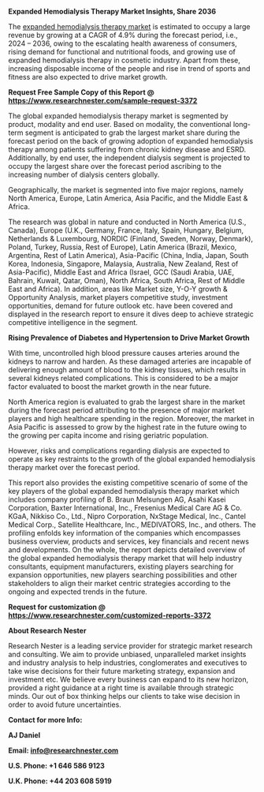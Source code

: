 ﻿**Expanded Hemodialysis Therapy Market Insights, Share 2036**

The [expanded hemodialysis therapy market](https://www.researchnester.com/reports/expanded-hemodialysis-therapy-market/3372) is estimated to occupy a large revenue by growing at a CAGR of 4.9% during the forecast period, i.e., 2024 – 2036, owing to the escalating health awareness of consumers, rising demand for functional and nutritional foods, and growing use of expanded hemodialysis therapy in cosmetic industry. Apart from these, increasing disposable income of the people and rise in trend of sports and fitness are also expected to drive market growth.

**Request Free Sample Copy of this Report @ <https://www.researchnester.com/sample-request-3372>** 

The global expanded hemodialysis therapy market is segmented by product, modality and end user. Based on modality, the conventional long-term segment is anticipated to grab the largest market share during the forecast period on the back of growing adoption of expanded hemodialysis therapy among patients suffering from chronic kidney disease and ESRD. Additionally, by end user, the independent dialysis segment is projected to occupy the largest share over the forecast period ascribing to the increasing number of dialysis centers globally. 

Geographically, the market is segmented into five major regions, namely North America, Europe, Latin America, Asia Pacific, and the Middle East & Africa.

The research was global in nature and conducted in North America (U.S., Canada), Europe (U.K., Germany, France, Italy, Spain, Hungary, Belgium, Netherlands & Luxembourg, NORDIC (Finland, Sweden, Norway, Denmark), Poland, Turkey, Russia, Rest of Europe), Latin America (Brazil, Mexico, Argentina, Rest of Latin America), Asia-Pacific (China, India, Japan, South Korea, Indonesia, Singapore, Malaysia, Australia, New Zealand, Rest of Asia-Pacific), Middle East and Africa (Israel, GCC (Saudi Arabia, UAE, Bahrain, Kuwait, Qatar, Oman), North Africa, South Africa, Rest of Middle East and Africa). In addition, areas like Market size, Y-O-Y growth & Opportunity Analysis, market players competitive study, investment opportunities, demand for future outlook etc. have been covered and displayed in the research report to ensure it dives deep to achieve strategic competitive intelligence in the segment.

**Rising Prevalence of Diabetes and Hypertension to Drive Market Growth**

With time, uncontrolled high blood pressure causes arteries around the kidneys to narrow and harden. As these damaged arteries are incapable of delivering enough amount of blood to the kidney tissues, which results in several kidneys related complications. This is considered to be a major factor evaluated to boost the market growth in the near future.  

North America region is evaluated to grab the largest share in the market during the forecast period attributing to the presence of major market players and high healthcare spending in the region. Moreover, the market in Asia Pacific is assessed to grow by the highest rate in the future owing to the growing per capita income and rising geriatric population.

However, risks and complications regarding dialysis are expected to operate as key restraints to the growth of the global expanded hemodialysis therapy market over the forecast period.

This report also provides the existing competitive scenario of some of the key players of the global expanded hemodialysis therapy market which includes company profiling of B. Braun Melsungen AG, Asahi Kasei Corporation, Baxter International, Inc., Fresenius Medical Care AG & Co. KGaA, Nikkiso Co., Ltd., Nipro Corporation, NxStage Medical, Inc., Cantel Medical Corp., Satellite Healthcare, Inc., MEDIVATORS, Inc., and others. The profiling enfolds key information of the companies which encompasses business overview, products and services, key financials and recent news and developments. On the whole, the report depicts detailed overview of the global expanded hemodialysis therapy market that will help industry consultants, equipment manufacturers, existing players searching for expansion opportunities, new players searching possibilities and other stakeholders to align their market centric strategies according to the ongoing and expected trends in the future.    

**Request for customization @ <https://www.researchnester.com/customized-reports-3372>**     

**About Research Nester**

Research Nester is a leading service provider for strategic market research and consulting. We aim to provide unbiased, unparalleled market insights and industry analysis to help industries, conglomerates and executives to take wise decisions for their future marketing strategy, expansion and investment etc. We believe every business can expand to its new horizon, provided a right guidance at a right time is available through strategic minds. Our out of box thinking helps our clients to take wise decision in order to avoid future uncertainties.

**Contact for more Info:**

**AJ Daniel**

**Email: info@researchnester.com**

**U.S. Phone: +1 646 586 9123** 

**U.K. Phone: +44 203 608 5919**
